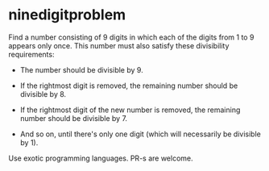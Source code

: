 # ninedigitproblem

Find a number consisting of 9 digits in which each of the digits from 1 to 9 appears only once. This number must also satisfy these divisibility requirements:

- The number should be divisible by 9.

- If the rightmost digit is removed, the remaining number should be divisible by 8.

- If the rightmost digit of the new number is removed, the remaining number should be divisible by 7.

- And so on, until there's only one digit (which will necessarily be divisible by 1).

Use exotic programming languages. PR-s are welcome.
